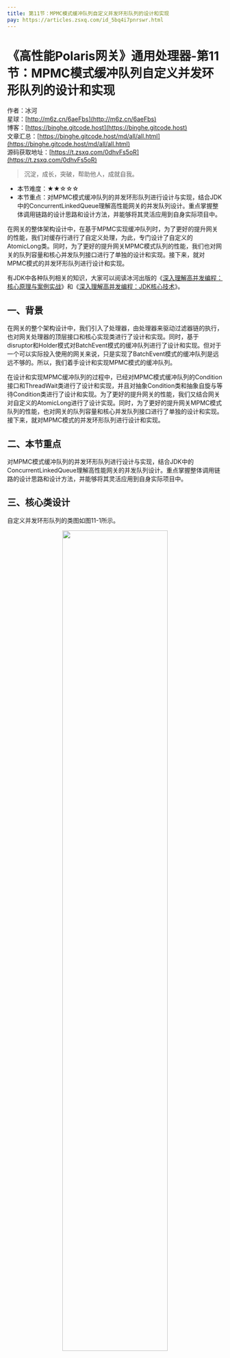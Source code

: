 ```yaml
---
title: 第11节：MPMC模式缓冲队列自定义并发环形队列的设计和实现
pay: https://articles.zsxq.com/id_5bq4i7pnrswr.html
---
```


# 《高性能Polaris网关》通用处理器-第11节：MPMC模式缓冲队列自定义并发环形队列的设计和实现

作者：冰河
<br/>星球：[http://m6z.cn/6aeFbs](http://m6z.cn/6aeFbs)
<br/>博客：[https://binghe.gitcode.host](https://binghe.gitcode.host)
<br/>文章汇总：[https://binghe.gitcode.host/md/all/all.html](https://binghe.gitcode.host/md/all/all.html)
<br/>源码获取地址：[https://t.zsxq.com/0dhvFs5oR](https://t.zsxq.com/0dhvFs5oR)

> 沉淀，成长，突破，帮助他人，成就自我。

* 本节难度：★★☆☆☆
* 本节重点：对MPMC模式缓冲队列的并发环形队列进行设计与实现，结合JDK中的ConcurrentLinkedQueue理解高性能网关的并发队列设计。重点掌握整体调用链路的设计思路和设计方法，并能够将其灵活应用到自身实际项目中。

在网关的整体架构设计中，在基于MPMC实现缓冲队列时，为了更好的提升网关的性能，我们对缓存行进行了自定义处理，为此，专门设计了自定义的AtomicLong类。同时，为了更好的提升网关MPMC模式队列的性能，我们也对网关的队列容量和核心并发队列接口进行了单独的设计和实现。接下来，就对MPMC模式的并发环形队列进行设计和实现。

有JDK中各种队列相关的知识，大家可以阅读冰河出版的《[深入理解高并发编程：核心原理与案例实战](https://binghe.gitcode.host/md/knowledge/book/2022-06-17-%E6%B7%B1%E5%85%A5%E7%90%86%E8%A7%A3%E9%AB%98%E5%B9%B6%E5%8F%91%E7%BC%96%E7%A8%8B.html)》和《[深入理解高并发编程：JDK核心技术](https://binghe.gitcode.host/md/knowledge/book/2023-02-27-%E6%B7%B1%E5%85%A5%E7%90%86%E8%A7%A3%E9%AB%98%E5%B9%B6%E5%8F%91%E7%BC%96%E7%A8%8B-JDK%E6%A0%B8%E5%BF%83%E6%8A%80%E6%9C%AF.html)》。

## 一、背景

在网关的整个架构设计中，我们引入了处理器，由处理器来驱动过滤器链的执行，也对网关处理器的顶层接口和核心实现类进行了设计和实现。同时，基于disruptor和Holder模式对BatchEvent模式的缓冲队列进行了设计和实现。但对于一个可以实际投入使用的网关来说，只是实现了BatchEvent模式的缓冲队列是远远不够的。所以，我们着手设计和实现MPMC模式的缓冲队列。

在设计和实现MPMC缓冲队列的过程中，已经对MPMC模式缓冲队列的Condition接口和ThreadWait类进行了设计和实现，并且对抽象Condition类和抽象自旋与等待Condition类进行了设计和实现。为了更好的提升网关的性能，我们又结合网关对自定义的AtomicLong进行了设计实现。同时，为了更好的提升网关MPMC模式队列的性能，也对网关的队列容量和核心并发队列接口进行了单独的设计和实现。接下来，就对MPMC模式的并发环形队列进行设计和实现。

## 二、本节重点

对MPMC模式缓冲队列的并发环形队列进行设计与实现，结合JDK中的ConcurrentLinkedQueue理解高性能网关的并发队列设计。重点掌握整体调用链路的设计思路和设计方法，并能够将其灵活应用到自身实际项目中。

## 三、核心类设计

自定义并发环形队列的类图如图11-1所示。

<div align="center">
    <img src="https://binghe.gitcode.host/images/project/gateway/2025-07-03-001.png?raw=true" width="70%">
    <br/>
</div>

可以看到，并发环形队列主要由MpmcConcurrentQueue类实现，MpmcConcurrentQueue类会实现ConcurrentQueue接口，并且MpmcConcurrentQueue类中会定义内部类Node来封装实际要存储的数据。

**注意：这里重点给大家展示通用核心处理器，其他代码的实现细节，大家可以自行到本节对应的源码分支进行查看，这里不再赘述。**

## 四、编码实现

本节，就对MPMC模式缓冲队列自定义并发环形队列进行编码实现，其他代码的实现细节，大家可以自行到本节对应的源码分支进行查看，这里不再赘述。

MpmcConcurrentQueue类是自定义的并发环形队列实现类，主要实现了ConcurrentQueue接口中定义的队列操作方法。另外，大家可以结合JDK中的java.util.concurrent.ConcurrentLinkedQueue类来理解自定义的并发环形队列MpmcConcurrentQueue类。

源码详见：polaris-processor-api工程下的io.binghe.polaris.processor.api.concurrent.queue.mpmc.queue.MpmcConcurrentQueue。

## 查看完整文章

加入[冰河技术](https://public.zsxq.com/groups/48848484411888.html)知识星球，解锁完整技术文章、小册、视频与完整代码
